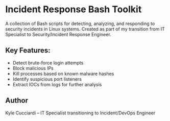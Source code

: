 # Incident Response Bash Toolkit

A collection of Bash scripts for detecting, analyzing, and responding to security incidents in Linux systems. Created as part of my transition from IT Specialist to Security/Incident Response Engineer.

## Key Features:
- Detect brute-force login attempts
- Block malicious IPs
- Kill processes based on known malware hashes
- Identify suspicious port listeners
- Extract IOCs from logs for further analysis

## Author
Kyle Cucciardi – IT Specialist transitioning to Incident/DevOps Engineer
